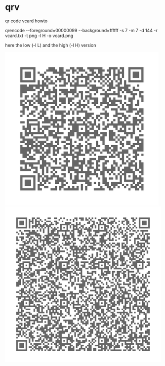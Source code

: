 # qrv
qr code vcard howto

qrencode --foreground=00000099 --background=ffffff -s 7 -m 7 -d 144 -r vcard.txt -t png -l H -o vcard.png

here the low (-l L) and the high (-l H) version

<picture>
 <img alt="QR VCARD LOW" src="./vcard-L.png">
</picture>

<picture>
 <img alt="QR VCARD" src="./vcard.png">
</picture>
